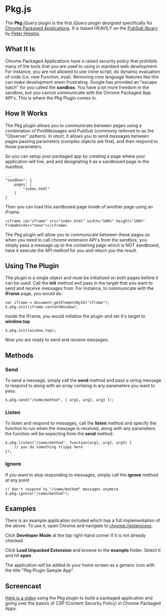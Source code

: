 Pkg.js
======================

The **Pkg** jQuery plugin is the first jQuery plugin designed specifically for [Chrome Packaged Applications](http://developer.chrome.com/extensions/apps.html).  It is based HEAVILY on the [PubSub library](https://github.com/phiggins42/bloody-jquery-plugins) by [Peter Higgins](http://higginsforpresident.net/projects/).

## What It Is

Chrome Packaged Applications have a raised security policy that prohibits many of the tools that you are used to using in standard web development.  For instance, you are not allowed to use inline script, do dynamic evaluation of code (i.e. new Function, eval).  Removing core language features like this can make development seem frustrating.  Google has provided an "escape hatch" for you called the **sandbox**. You have a lot more freedom in the sandbox, but you cannot communicate with the Chrome Packaged App API's.  This is where the Pkg Plugin comes in.

## How It Works

The Pkg plugin allows you to communicate between pages using a combination of PostMessages and PubSub (commonly referred to as the "Observer" pattern).  In short, it allows you to send messages between pages passing parameters (complex objects are fine), and then respond to those parameters.  

So you can setup your packaged app by creating a page where your application will live, and and designating it as a sandboxed page in the manifest.

    ...
    "sandbox": {
   	    pages: [
            "index.html"
   	    ]
    }

Then you can load this sandboxed page inside of another page using an iFrame.

    <iframe id="iframe" src="index.html" width="100%" height="100%" frameborder="none"></iframe>

The Pkg plugin will allow you to communicate between these pages so when you need to call chrome extension API's from the sandbox, you simply pass a message up to the containing page which is NOT sandboxed, have it execute the API method for you and return you the result.

## Using The Plugin

The plugin is a single object and must be initialized on both pages before it can be used.  Call the **init** method and pass in the target that you want to send and receive messages from.  For instance, to communicate with the **iFrame** page, you would do:

    var iframe = document.getElementById("iframe");
    $.pkg.init(iframe.contentWindow);

Inside the IFrame, you would initialize the plugin and set it's target to **window.top**

    $.pkg.init(window.top);

Now you are ready to send and receive messages.

## Methods

### Send

To send a message, simply call the **send** method and pass a string message to respond to along with an array containg in any parameters you want to pass.

    $.pkg.send("/some/method", [ arg1, arg2, arg3 ]);

### Listen

To listen and respond to messages, call the **listen** method and specify the function to run when the message is received, along with any parameters the function will be expecting from the **send** method.

	$.pkg.listen("/some/method", function(arg1, arg2, arg3) {
		// you do something trippy here
	});

### Ignore

If you want to stop responding to messages, simply call the **ignore** method at any point

    // don't respond to "/some/method" messages anymore
    $.pkg.ignore("/some/method");

## Examples

There is an example application included which has a full implementation of the above.  To use it, open Chrome and navigate to [chrome://extensions](chrome://extensions).  

Click **Developer Mode** at the top right-hand corner if it is not already checked.

Click **Load Unpacked Extension** and browse to the **example** folder.  Select it and hit **open**.

The application will be added to your home screen as a generic icon with the title "Pkg Plugin Sample App".

## Screencast

[Here is a video](https://raw.github.com/burkeholland/pkg/master/screenshot.png) using the Pkg plugin to build a packaged application and going over the basics of CSP (Content Security Policy) in Chrome Packaged Apps.
